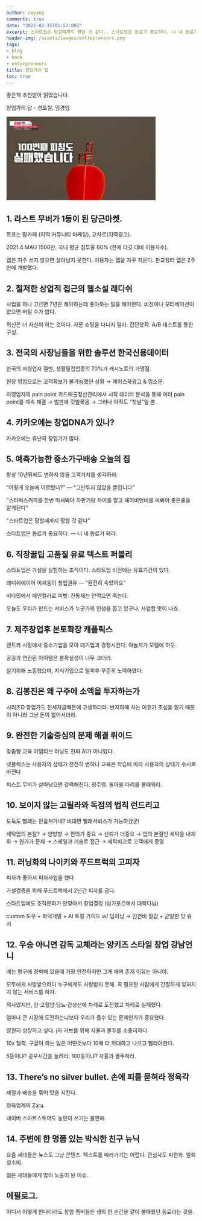```yaml
---
author: cwyang
comments: true
date: "2022-02-15T01:53:00Z"
excerpt: 스타트업은 망할때까지 망할 것 같다.. 스타트업은 동료가 중요하다. 너 내 동료가 돼라.
header-img: /assets/images/entrepreneurs.png
tags:
- blog
- book
- enterpreneurs
title: 창업가의 답
toc: true
---
```

좋은책 추천받아 읽었습니다.

창업가의 답 - 성호철, 임경업

![창업가의 답](/assets/images/entrepreneurs.png)
## 1. 라스트 무버가 1등이 된 당근마켓.
목표는 맘카페 (지역 커뮤니티 마케팅), 교차로(지역광고).

2021.4 MAU 1500만. 국내 평균 침투율 60% (전체 타깃 대비 이용자수).

앱은 자주 쓰지 않으면 살아남지 못한다. 이용자는 앱을 자꾸 지운다.
판교장터 앱은 2주만에 개발했다.

## 2. 철저한 상업적 접근의 웹소설 래디쉬
사업을 하나 고르면 7년은 해야하는데 좋아하는 일을 해야한다. 비전이나 모티베이션이 없으면 버틸 수가 없다.

혁신은 너 자신이 하는 것이다. 자문 쇼핑을 다니지 말라.
집단창작. A/B 테스트를 통한 구성.

## 3. 전국의 사장님들을 위한 솔루션 한국신용데이터
한국의 자영업자 절반, 생활밀접업종의 70%가 캐시노트의 가맹점.

현장 영업으로는 고객확보가 불가능했던 상황 → 페이스북광고 & 입소문.

자영업자의 pain point 카드매출정산관리에서 시작 데이터 분석을 통해 여러 pain point를 계속 해결 → 벌판에 깃발꽂음 → 그러나 아직도 “첫날”일 뿐.

## 4. 카카오에는 창업DNA가 있나?
카카오에는 유난히 창업가가 많다.

## 5. 예측가능한 중소가구배송 오늘의 집
항상 10년뒤에도 변하지 않을 고객가치를 생각하라.

“어떻게 오늘에 이르렀나?” — “그만두지 않았을 뿐입니다”

“스타벅스커피를 한번 마셔봐야 자판기랑 차이를 알고 에어비앤비를 써봐야 좋은줄을 알게된다”

"스타트업은 망할때까지 망할 것 같다”

스타트업은 동료가 중요하다. — 너 내 동료가 돼라.

## 6. 직장꿀팁 고품질 유료 텍스트 퍼블리

스타트업은 가설을 실험하는 조직이다. 스타트업 비전에는 유효기간이 있다.

래디쉬에이어 이재웅이 창업권유 — “완전히 속았어요”

비타민에서 페인킬러로 피벗. 진통제는 안먹으면 죽는다.

오늘도 우리가 만드는 서비스가 누군가의 인생을 돕고 있구나. 사업할 맛이 나죠.

## 7. 제주창업후 본토확장 캐플릭스
렌트카 시장에서 중소기업을 모아 대기업과 경쟁시킨다. 야놀자가 모텔에 하듯.

공공과 연관된 아이템은 불확실성이 너무 크더라.

살기위해 노동했으며, 지식기업으로 탈피후 꾸준히 노력하였다.

## 8. 김봉진은 왜 구주에 소액을 투자하는가
시리즈D 창업가도 전세자금때문에 고생하더라. 반지하에 사는 이유가 초심을 잃기 때문이 아니라 그냥 돈이 없어서더라.

## 9. 완전한 기술중심의 문제 해결 뤼이드
맞춤형 교육 어댑티브 러닝도 진짜 AI가 아니었다.

넷플릭스는 사용자의 상태가 천천히 변하나 교육은 학습에 따라 사용자의 상태가 수시로 바뀐다

퍼스트 무버가 살아남으면 강력해진다. 정주영. 돌아올 다리를 불태워라.

## 10. 보이지 않는 고릴라와 독점의 법칙 런드리고
도둑도 빨래는 안훔쳐가네? 비대면 빨래서비스가 가능하겠군!

세탁업의 본질? → 양방향 → 편의가 중요 → 신뢰가 더중요 → 업의 본질인 세탁을 내재화 → 원가가 문제 → 스케일과 기술로 접근 → 세탁비교로 고객에게 증명

## 11. 러닝화의 나이키와 푸드트럭의 고피자
피자가 좋아서 피자사업을 했다

가설검증을 위해 푸드트럭에서 2년간 피자를 굽다.

스타트업에도 조직문화가 안맞아서 창업결정 (싱가포르에서 대학다님)

custom 도우 + 화덕개발 + AI 토핑 가이드 w/ 딥러닝 → 인건비 절감 + 균일한 맛 유지

## 12. 우승 아니면 감독 교체라는 양키즈 스타일 창업 강남언니
배는 항구에 정박해 있을때 가장 안전하지만 그게 배의 존재 이유는 아니야.

모두에게 사랑받으려다 누구에게도 사랑받지 못해. 꼭 필요한 사람에게 간절하게 잊혀지지 않는 서비스를 하자.

의사였지만, 암·고혈압·당뇨·갑상선에 차례로 도전했고 차례로 실패했다.

얼마나 큰 시장에 도전하는냐보다 우리가 풀수 있는 문제인가가 중요했다.

영원히 성장하고 싶다. j자 커브를 위해 자율과 몰두를 소중히하다.

10x 철학. 구글이 하는 일은 어떤것보다 10배 더 위대하고 나으고 빨라야한다.

5등이냐? 공부시간을 늘려라. 100등이냐? 자율과 몰두하라.

## 13. There’s no silver bullet. 손에 피를 묻혀라 정육각
세절과 배송을 묶어 맛을 지킨다.

정육업계의 Zara.

네이버 스마트스토어도 농민이 쓰기는 불편해.

## 14. 주변에 한 명쯤 있는 박식한 친구 뉴닉
요즘 세대들은 뉴스도 그냥 콘텐츠. 텍스트를 따라가기는 어렵다. 관심사도 파편화. 일회성소비.

젊은 세대들에게 많이 노출이 된 이슈.

## 에필로그.
어디서 어떻게 만나더라도 창업 멤버들은 생의 한 순간을 같이 불태웠던 동료라는 것을.
